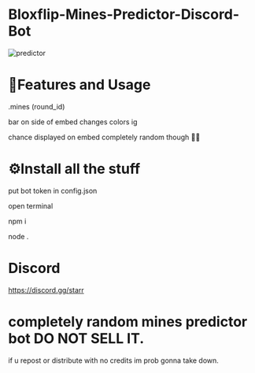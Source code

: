 # Bloxflip-Mines-Predictor-Discord-Bot
![predictor](https://user-images.githubusercontent.com/115943950/197352352-9cec53b6-7a1f-404a-8092-7e55505ba924.png)
# 📝Features and Usage
.mines (round_id)

bar on side of embed changes colors ig

chance displayed on embed completely random though 🤷‍♂️
# ⚙️Install all the stuff
put bot token in config.json

open terminal

npm i

node .
# Discord
https://discord.gg/starr
# completely random mines predictor bot DO NOT SELL IT.
if u repost or distribute with no credits im prob gonna take down.
